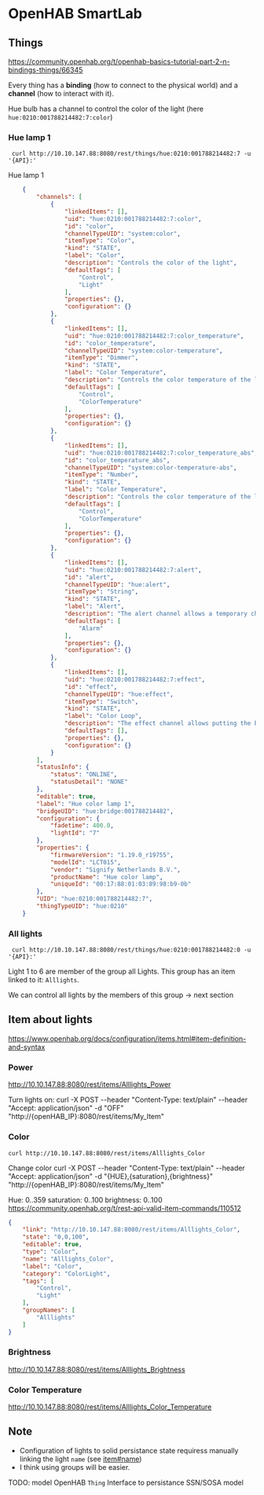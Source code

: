 # OpenHAB SmartLab

## Things 

https://community.openhab.org/t/openhab-basics-tutorial-part-2-n-bindings-things/66345

Every thing has a **binding** (how to connect to the physical world) and a **channel** (how to interact with it).

Hue bulb has a channel to control the color of the light (here `hue:0210:001788214482:7:color`)

### Hue lamp 1
```
 curl http://10.10.147.88:8080/rest/things/hue:0210:001788214482:7 -u '{API}:'
```

Hue lamp 1

```json
    {
        "channels": [
            {
                "linkedItems": [],
                "uid": "hue:0210:001788214482:7:color",
                "id": "color",
                "channelTypeUID": "system:color",
                "itemType": "Color",
                "kind": "STATE",
                "label": "Color",
                "description": "Controls the color of the light",
                "defaultTags": [
                    "Control",
                    "Light"
                ],
                "properties": {},
                "configuration": {}
            },
            {
                "linkedItems": [],
                "uid": "hue:0210:001788214482:7:color_temperature",
                "id": "color_temperature",
                "channelTypeUID": "system:color-temperature",
                "itemType": "Dimmer",
                "kind": "STATE",
                "label": "Color Temperature",
                "description": "Controls the color temperature of the light from 0 (cold) to 100 (warm)",
                "defaultTags": [
                    "Control",
                    "ColorTemperature"
                ],
                "properties": {},
                "configuration": {}
            },
            {
                "linkedItems": [],
                "uid": "hue:0210:001788214482:7:color_temperature_abs",
                "id": "color_temperature_abs",
                "channelTypeUID": "system:color-temperature-abs",
                "itemType": "Number",
                "kind": "STATE",
                "label": "Color Temperature",
                "description": "Controls the color temperature of the light in Kelvin",
                "defaultTags": [
                    "Control",
                    "ColorTemperature"
                ],
                "properties": {},
                "configuration": {}
            },
            {
                "linkedItems": [],
                "uid": "hue:0210:001788214482:7:alert",
                "id": "alert",
                "channelTypeUID": "hue:alert",
                "itemType": "String",
                "kind": "STATE",
                "label": "Alert",
                "description": "The alert channel allows a temporary change to the bulb’s state.",
                "defaultTags": [
                    "Alarm"
                ],
                "properties": {},
                "configuration": {}
            },
            {
                "linkedItems": [],
                "uid": "hue:0210:001788214482:7:effect",
                "id": "effect",
                "channelTypeUID": "hue:effect",
                "itemType": "Switch",
                "kind": "STATE",
                "label": "Color Loop",
                "description": "The effect channel allows putting the bulb in a color looping mode.",
                "defaultTags": [],
                "properties": {},
                "configuration": {}
            }
        ],
        "statusInfo": {
            "status": "ONLINE",
            "statusDetail": "NONE"
        },
        "editable": true,
        "label": "Hue color lamp 1",
        "bridgeUID": "hue:bridge:001788214482",
        "configuration": {
            "fadetime": 400.0,
            "lightId": "7"
        },
        "properties": {
            "firmwareVersion": "1.19.0_r19755",
            "modelId": "LCT015",
            "vendor": "Signify Netherlands B.V.",
            "productName": "Hue color lamp",
            "uniqueId": "00:17:88:01:03:89:98:b9-0b"
        },
        "UID": "hue:0210:001788214482:7",
        "thingTypeUID": "hue:0210"
    }
```

### All lights
```curl
 curl http://10.10.147.88:8080/rest/things/hue:0210:001788214482:0 -u '{API}:'
```

Light 1 to 6 are member of the group all Lights. 
This group has an item linked to it: `Alllights`.

We can control all lights by the members of this group -> next section

## Item about lights

https://www.openhab.org/docs/configuration/items.html#item-definition-and-syntax

### Power

http://10.10.147.88:8080/rest/items/Alllights_Power

Turn  lights on:
curl -X POST --header "Content-Type: text/plain" --header "Accept: application/json" -d "OFF" "http://{openHAB_IP}:8080/rest/items/My_Item"


### Color

```curl 
curl http://10.10.147.88:8080/rest/items/Alllights_Color 
```

Change color
curl -X POST --header "Content-Type: text/plain" --header "Accept: application/json" -d "{HUE},{saturation},{brightness}" "http://{openHAB_IP}:8080/rest/items/My_Item"

Hue: 0..359
saturation: 0..100
brightness: 0..100
https://community.openhab.org/t/rest-api-valid-item-commands/110512


```json
{
    "link": "http://10.10.147.88:8080/rest/items/Alllights_Color",
    "state": "0,0,100",
    "editable": true,
    "type": "Color",
    "name": "Alllights_Color",
    "label": "Color",
    "category": "ColorLight",
    "tags": [
        "Control",
        "Light"
    ],
    "groupNames": [
        "Alllights"
    ]
}
```

### Brightness

http://10.10.147.88:8080/rest/items/Alllights_Brightness

### Color Temperature

http://10.10.147.88:8080/rest/items/Alllights_Color_Temperature

## Note

* Configuration of lights to solid persistance state requiress manually linking the light `name` (see [item#name](https://www.openhab.org/docs/configuration/items.html#name))
* I think using groups will be easier.

TODO: model OpenHAB `Thing` Interface to persistance SSN/SOSA model